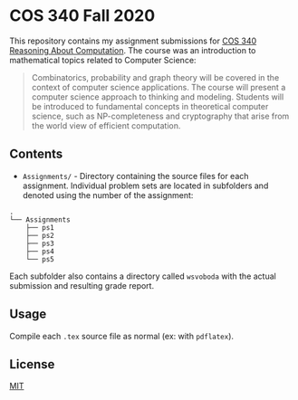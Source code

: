 # COS 340 Fall 2020

This repository contains my assignment submissions for [COS 340 Reasoning About Computation](https://www.cs.princeton.edu/courses/archive/fall20/cos340/). The course was an introduction to mathematical topics related to Computer Science:

> Combinatorics, probability and graph theory will be covered in the context of computer science applications. The course will present a computer science approach to thinking and modeling. Students will be introduced to fundamental concepts in theoretical computer science, such as NP-completeness and cryptography that arise from the world view of efficient computation.

## Contents

- `Assignments/` - Directory containing the source files for each assignment. Individual problem sets are located in subfolders and denoted using the number of the assignment:

```
.
└── Assignments
    ├── ps1
    ├── ps2
    ├── ps3
    ├── ps4
    └── ps5
```

Each subfolder also contains a directory called `wsvoboda` with the actual submission and resulting grade report.

## Usage

Compile each `.tex` source file as normal (ex: with `pdflatex`).

## License

[MIT](https://choosealicense.com/licenses/mit/)
